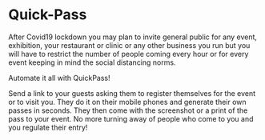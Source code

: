 # Quick-Pass

After Covid19 lockdown you may plan to invite general public for any event, exhibition, your restaurant or clinic or any other business you run but you will have to restrict the number of people coming every hour or for every event keeping in mind the social distancing norms.

Automate it all with QuickPass!

Send a link to your guests asking them to register themselves for the event or to visit you. They do it on their mobile phones and generate their own passes in seconds. They then come with the screenshot or a print of the pass to your event. No more turning away of people who come to you and you regulate their entry!
